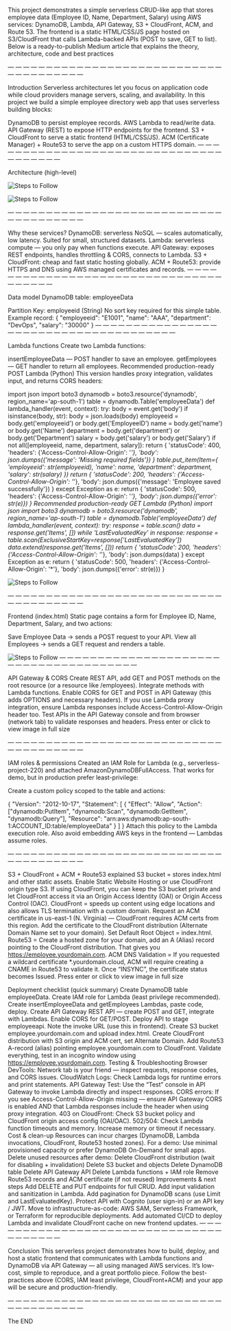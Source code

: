 This project demonstrates a simple serverless CRUD-like app that stores employee data (Employee ID, Name, Department, Salary) using AWS services: DynamoDB, Lambda, API Gateway, S3 + CloudFront, ACM, and Route 53. The frontend is a static HTML/CSS/JS page hosted on S3/CloudFront that calls Lambda-backed APIs (POST to save, GET to list). Below is a ready-to-publish Medium article that explains the theory, architecture, code and best practices

— — — — — — — — — — — — — — — — — — — — — — — — — — — — — — — — — — — — — —

Introduction
Serverless architectures let you focus on application code while cloud providers manage servers, scaling, and availability. In this project we build a simple employee directory web app that uses serverless building blocks:

DynamoDB to persist employee records.
AWS Lambda to read/write data.
API Gateway (REST) to expose HTTP endpoints for the frontend.
S3 + CloudFront to serve a static frontend (HTML/CSS/JS).
ACM (Certificate Manager) + Route53 to serve the app on a custom HTTPS domain.
— — — — — — — — — — — — — — — — — — — — — — — — — — — — — — — — — — — — — —

Architecture (high-level)

![Steps to Follow](architecture_dia.png)

![Steps to Follow](Project_Flowchart.png)

— — — — — — — — — — — — — — — — — — — — — — — — — — — — — — — — — — — — — —

Why these services?
DynamoDB: serverless NoSQL — scales automatically, low latency. Suited for small, structured datasets.
Lambda: serverless compute — you only pay when functions execute.
API Gateway: exposes REST endpoints, handles throttling & CORS, connects to Lambda.
S3 + CloudFront: cheap and fast static hosting globally.
ACM + Route53: provide HTTPS and DNS using AWS managed certificates and records.
— — — — — — — — — — — — — — — — — — — — — — — — — — — — — — — — — — — — — —

Data model
DynamoDB table: employeeData

Partition Key: employeeid (String)
No sort key required for this simple table.
Example record:
{
  "employeeid": "E1001",
  "name": "AAA",
  "department": "DevOps",
  "salary": "30000"
}
— — — — — — — — — — — — — — — — — — — — — — — — — — — — — — — — — — — — — —

Lambda functions
Create two Lambda functions:

insertEmployeeData — POST handler to save an employee.
getEmployees — GET handler to return all employees.
Recommended production-ready POST Lambda (Python)
This version handles proxy integration, validates input, and returns CORS headers:

import json
import boto3
dynamodb = boto3.resource('dynamodb', region_name='ap-south-1')
table = dynamodb.Table('employeeData')
def lambda_handler(event, context):
    try:
        body = event.get('body')
        if isinstance(body, str):
            body = json.loads(body)
        employeeid = body.get('employeeid') or body.get('EmployeeID')
        name = body.get('name') or body.get('Name')
        department = body.get('department') or body.get('Department')
        salary = body.get('salary') or body.get('Salary')
        if not all([employeeid, name, department, salary]):
            return {
                'statusCode': 400,
                'headers': {'Access-Control-Allow-Origin': '*'},
                'body': json.dumps({'message': 'Missing required fields'})
            }
        table.put_item(Item={
            'employeeid': str(employeeid),
            'name': name,
            'department': department,
            'salary': str(salary)
        })
        return {
            'statusCode': 200,
            'headers': {'Access-Control-Allow-Origin': '*'},
            'body': json.dumps({'message': 'Employee saved successfully'})
        }
    except Exception as e:
        return {
            'statusCode': 500,
            'headers': {'Access-Control-Allow-Origin': '*'},
            'body': json.dumps({'error': str(e)})
        }
Recommended production-ready GET Lambda (Python)
import json
import boto3
dynamodb = boto3.resource('dynamodb', region_name='ap-south-1')
table = dynamodb.Table('employeeData')
def lambda_handler(event, context):
    try:
        response = table.scan()
        data = response.get('Items', [])
        while 'LastEvaluatedKey' in response:
            response = table.scan(ExclusiveStartKey=response['LastEvaluatedKey'])
            data.extend(response.get('Items', []))
        return {
            'statusCode': 200,
            'headers': {'Access-Control-Allow-Origin': '*'},
            'body': json.dumps(data)
        }
    except Exception as e:
        return {
            'statusCode': 500,
            'headers': {'Access-Control-Allow-Origin': '*'},
            'body': json.dumps({'error': str(e)})
        }
        
![Steps to Follow](api_gateway_copy.png)

— — — — — — — — — — — — — — — — — — — — — — — — — — — — — — — — — — — — — —

Frontend (index.html)
Static page contains a form for Employee ID, Name, Department, Salary, and two actions:

Save Employee Data → sends a POST request to your API.
View all Employees → sends a GET request and renders a table.

![Steps to Follow](boom.png)
— — — — — — — — — — — — — — — — — — — — — — — — — — — — — — — — — — — — — —

API Gateway & CORS
Create REST API, add GET and POST methods on the root resource (or a resource like /employees).
Integrate methods with Lambda functions.
Enable CORS for GET and POST in API Gateway (this adds OPTIONS and necessary headers).
If you use Lambda proxy integration, ensure Lambda responses include Access-Control-Allow-Origin header too.
Test APIs in the API Gateway console and from browser (network tab) to validate responses and headers.
Press enter or click to view image in full size

— — — — — — — — — — — — — — — — — — — — — — — — — — — — — — — — — — — — — —

IAM roles & permissions
Created an IAM Role for Lambda (e.g., serverless-project-220) and attached AmazonDynamoDBFullAccess. That works for demo, but in production prefer least-privilege:

Create a custom policy scoped to the table and actions:

{
  "Version": "2012-10-17",
  "Statement": [
    {
      "Effect": "Allow",
      "Action": ["dynamodb:PutItem", "dynamodb:Scan", "dynamodb:GetItem", "dynamodb:Query"],
      "Resource": "arn:aws:dynamodb:ap-south-1:ACCOUNT_ID:table/employeeData"
    }
  ]
}
Attach this policy to the Lambda execution role. Also avoid embedding AWS keys in the frontend — Lambdas assume roles.

— — — — — — — — — — — — — — — — — — — — — — — — — — — — — — — — — — — — — —

S3 + CloudFront + ACM + Route53 explained
S3 bucket = stores index.html and other static assets.
Enable Static Website Hosting or use CloudFront origin type S3.
If using CloudFront, you can keep the S3 bucket private and let CloudFront access it via an Origin Access Identity (OAI) or Origin Access Control (OAC).
CloudFront = speeds up content using edge locations and also allows TLS termination with a custom domain.
Request an ACM certificate in us-east-1 (N. Virginia) — CloudFront requires ACM certs from this region.
Add the certificate to the CloudFront distribution (Alternate Domain Name set to your domain).
Set Default Root Object = index.html.
Route53 = Create a hosted zone for your domain, add an A (Alias) record pointing to the CloudFront distribution. That gives you https://employee.yourdomain.com.
ACM DNS Validation = If you requested a wildcard certificate *.yourdomain.cloud, ACM will require creating a CNAME in Route53 to validate it. Once “INSYNC”, the certificate status becomes Issued.
Press enter or click to view image in full size

Deployment checklist (quick summary)
Create DynamoDB table employeeData.
Create IAM role for Lambda (least privilege recommended).
Create insertEmployeeData and getEmployees Lambdas, paste code, deploy.
Create API Gateway REST API — create POST and GET, integrate with Lambdas.
Enable CORS for GET/POST.
Deploy API to stage employeeapi. Note the invoke URL (use this in frontend).
Create S3 bucket employee.yourdomain.com and upload index.html.
Create CloudFront distribution with S3 origin and ACM cert, set Alternate Domain.
Add Route53 A-record (alias) pointing employee.yourdomain.com to CloudFront.
Validate everything, test in an incognito window using https://employee.yourdomain.com.
Testing & Troubleshooting
Browser DevTools: Network tab is your friend — inspect requests, response codes, and CORS issues.
CloudWatch Logs: Check Lambda logs for runtime errors and print statements.
API Gateway Test: Use the “Test” console in API Gateway to invoke Lambda directly and inspect responses.
CORS errors: If you see Access-Control-Allow-Origin missing — ensure API Gateway CORS is enabled AND that Lambda responses include the header when using proxy integration.
403 on CloudFront: Check S3 bucket policy and CloudFront origin access config (OAI/OAC).
502/504: Check Lambda function timeouts and memory. Increase memory or timeout if necessary.
Cost & clean-up
Resources can incur charges (DynamoDB, Lambda invocations, CloudFront, Route53 hosted zones). For a demo:
Use minimal provisioned capacity or prefer DynamoDB On-Demand for small apps.
Delete unused resources after demo:
Delete CloudFront distribution (wait for disabling + invalidation)
Delete S3 bucket and objects
Delete DynamoDB table
Delete API Gateway API
Delete Lambda functions + IAM role
Remove Route53 records and ACM certificate (if not reused)
Improvements & next steps
Add DELETE and PUT endpoints for full CRUD.
Add input validation and sanitization in Lambda.
Add pagination for DynamoDB scans (use Limit and LastEvaluatedKey).
Protect API with Cognito (user sign-in) or an API key / JWT.
Move to infrastructure-as-code: AWS SAM, Serverless Framework, or Terraform for reproducible deployments.
Add automated CI/CD to deploy Lambda and invalidate CloudFront cache on new frontend updates.
— — — — — — — — — — — — — — — — — — — — — — — — — — — — — — — — — — — — — —

Conclusion
This serverless project demonstrates how to build, deploy, and host a static frontend that communicates with Lambda functions and DynamoDB via API Gateway — all using managed AWS services. It’s low-cost, simple to reproduce, and a great portfolio piece. Follow the best-practices above (CORS, IAM least privilege, CloudFront+ACM) and your app will be secure and production-friendly.

— — — — — — — — — — — — — — — — — — — — — — — — — — — — — — — — — — — — — —

The END
